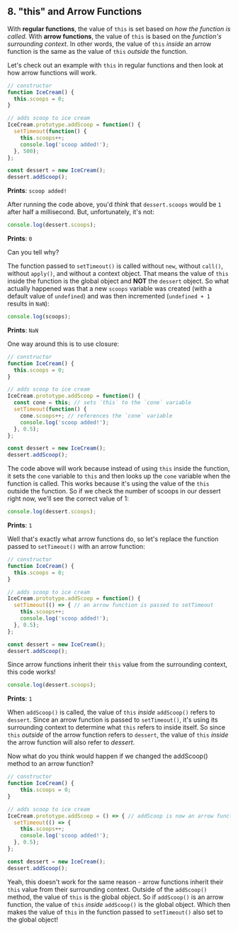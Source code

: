 ## 8. "this" and Arrow Functions

With **regular functions**, the value of `this` is set based on *how the function is called*. With **arrow functions**, the value of `this` is based on the *function's surrounding context*. In other words, the value of `this` *inside* an arrow function is the same as the value of `this` *outside* the function.

Let's check out an example with `this` in regular functions and then look at how arrow functions will work.
```javascript
// constructor
function IceCream() {
  this.scoops = 0;
}

// adds scoop to ice cream
IceCream.prototype.addScoop = function() {
  setTimeout(function() {
    this.scoops++;
    console.log('scoop added!');
  }, 500);
};

const dessert = new IceCream();
dessert.addScoop();
```
**Prints**: `scoop added!`

After running the code above, you'd *think* that `dessert.scoops` would be `1` after half a millisecond. But, unfortunately, it's not:
```javascript
console.log(dessert.scoops);
```
**Prints**: `0`

Can you tell why?

The function passed to `setTimeout()` is called without `new`, without `call()`, without `apply()`, and without a context object. That means the value of `this` inside the function is the global object and **NOT** the `dessert` object. So what actually happened was that a new `scoops` variable was created (with a default value of `undefined`) and was then incremented (`undefined + 1` results in `NaN`):
```javascript
console.log(scoops);
```
**Prints**: `NaN`

One way around this is to use closure:
```javascript
// constructor
function IceCream() {
  this.scoops = 0;
}

// adds scoop to ice cream
IceCream.prototype.addScoop = function() {
  const cone = this; // sets `this` to the `cone` variable
  setTimeout(function() {
    cone.scoops++; // references the `cone` variable
    console.log('scoop added!');
  }, 0.5);
};

const dessert = new IceCream();
dessert.addScoop();
```
The code above will work because instead of using `this` inside the function, it sets the `cone` variable to `this` and then looks up the `cone` variable when the function is called. This works because it's using the value of the `this` outside the function. So if we check the number of scoops in our dessert right now, we'll see the correct value of 1:
```javascript
console.log(dessert.scoops);
```
**Prints**: `1`

Well that's exactly what arrow functions do, so let's replace the function passed to `setTimeout()` with an arrow function:
```javascript
// constructor
function IceCream() {
  this.scoops = 0;
}

// adds scoop to ice cream
IceCream.prototype.addScoop = function() {
  setTimeout(() => { // an arrow function is passed to setTimeout
    this.scoops++;
    console.log('scoop added!');
  }, 0.5);
};

const dessert = new IceCream();
dessert.addScoop();
```
Since arrow functions inherit their `this` value from the surrounding context, this code works!
```javascript
console.log(dessert.scoops);
```
**Prints**: `1`

When `addScoop()` is called, the value of `this` *inside* `addScoop()` refers to `dessert`. Since an arrow function is passed to `setTimeout()`, it's using its surrounding context to determine what `this` refers to inside itself. So since `this` *outside* of the arrow function refers to `dessert`, the value of `this` *inside* the arrow function will also refer to *dessert*.

Now what do you think would happen if we changed the addScoop() method to an arrow function?
```javascript
// constructor
function IceCream() {
    this.scoops = 0;
}

// adds scoop to ice cream
IceCream.prototype.addScoop = () => { // addScoop is now an arrow function
  setTimeout(() => {
    this.scoops++;
    console.log('scoop added!');
  }, 0.5);
};

const dessert = new IceCream();
dessert.addScoop();
```
Yeah, this doesn't work for the same reason - arrow functions inherit their `this` value from their surrounding context. Outside of the `addScoop()` method, the value of `this` is the global object. So if `addScoop()` is an arrow function, the value of `this` *inside* `addScoop()` is the global object. Which then makes the value of `this` in the function passed to `setTimeout()` also set to the global object!
